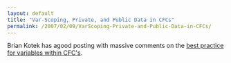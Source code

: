 ```yaml
---
layout: default
title: "Var-Scoping, Private, and Public Data in CFCs"
permalink: /2007/02/09/VarScoping-Private-and-Public-Data-in-CFCs/
---
```


Brian Kotek has agood posting with massive comments on the <a href="http://www.briankotek.com/blog/index.cfm/2007/2/6/VarScoping-Private-and-Public-Data-in-CFCs" target="_blank">best practice for variables within CFC's<a/>.